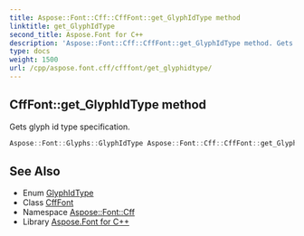 ```yaml
---
title: Aspose::Font::Cff::CffFont::get_GlyphIdType method
linktitle: get_GlyphIdType
second_title: Aspose.Font for C++
description: 'Aspose::Font::Cff::CffFont::get_GlyphIdType method. Gets glyph id type specification in C++.'
type: docs
weight: 1500
url: /cpp/aspose.font.cff/cfffont/get_glyphidtype/
---
```

## CffFont::get_GlyphIdType method


Gets glyph id type specification.

```cpp
Aspose::Font::Glyphs::GlyphIdType Aspose::Font::Cff::CffFont::get_GlyphIdType() override
```

## See Also

* Enum [GlyphIdType](../../../aspose.font.glyphs/glyphidtype/)
* Class [CffFont](../)
* Namespace [Aspose::Font::Cff](../../)
* Library [Aspose.Font for C++](../../../)
